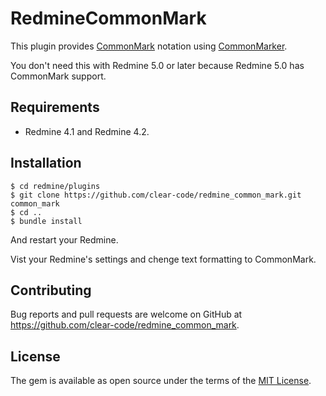 # RedmineCommonMark

This plugin provides [CommonMark](https://commonmark.org/) notation using [CommonMarker](https://github.com/gjtorikian/commonmarker).

You don't need this with Redmine 5.0 or later because Redmine 5.0 has CommonMark support.

## Requirements

* Redmine 4.1 and Redmine 4.2.

## Installation

```console
$ cd redmine/plugins
$ git clone https://github.com/clear-code/redmine_common_mark.git common_mark
$ cd ..
$ bundle install
```

And restart your Redmine.

Vist your Redmine's settings and chenge text formatting to CommonMark.

## Contributing

Bug reports and pull requests are welcome on GitHub at https://github.com/clear-code/redmine_common_mark.

## License

The gem is available as open source under the terms of the [MIT License](https://opensource.org/licenses/MIT).
